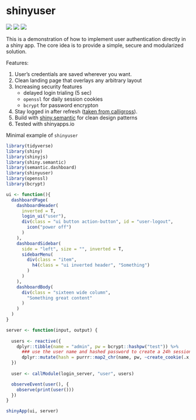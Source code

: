 shinyuser
================

[![](https://img.shields.io/github/languages/code-size/systats/shinyuser.svg)](https://github.com/systats/shinyuser)
[![](https://img.shields.io/github/last-commit/systats/shinyuser.svg)](https://github.com/systats/shinyuser/commits/master)
[![](https://img.shields.io/badge/lifecycle-experimental-blue.svg)](https://lifecycle.r-lib.org/articles/stages.html#experimental)

This is a demonstration of how to implement user authentication directly
in a shiny app. The core idea is to provide a simple, secure and
modularized solution.

Features:

1.  User’s credentials are saved wherever you want.
2.  Clean landing page that overlays any arbitrary layout
3.  Increasing security features
    -   delayed login trialing (5 sec)
    -   `openssl` for daily session cookies
    -   `bcrypt` for password encrypton
4.  Stay logged in after refresh ([taken from
    calligross](https://gist.github.com/calligross/e779281b500eb93ee9e42e4d72448189)).
5.  Build with
    [shiny.semantic](https://github.com/Appsilon/shiny.semantic) for
    clean design patterns
6.  Tested with shinyapps.io

Minimal example of `shinyuser`

``` r
library(tidyverse)
library(shiny)
library(shinyjs)
library(shiny.semantic)
library(semantic.dashboard)
library(shinyuser)
library(openssl)
library(bcrypt)

ui <- function(){
  dashboardPage(
    dashboardHeader(
      inverted = T,
      login_ui("user"),
      div(class = "ui button action-button", id = "user-logout", 
        icon("power off")
      )
    ),
    dashboardSidebar(
      side = "left", size = "", inverted = T,
      sidebarMenu(
        div(class = "item",
          h4(class = "ui inverted header", "Something")
        )
      )
    ),
    dashboardBody(
      div(class = "sixteen wide column",
        "Something great content"
      )
    )
  )
}

server <- function(input, output) {
  
  users <- reactive({ 
    dplyr::tibble(name = "admin", pw = bcrypt::hashpw("test")) %>% 
      ### use the user name and hashed password to create a 24h session cookie
      dplyr::mutate(hash = purrr::map2_chr(name, pw, ~create_cookie(.x, .y)))
  })
  
  user <- callModule(login_server, "user", users)

  observeEvent(user(), {
    observe(print(user()))
  })
}

shinyApp(ui, server)
```

<!-- <img src = "demo.gif"> <!-- width = "80%" -->
